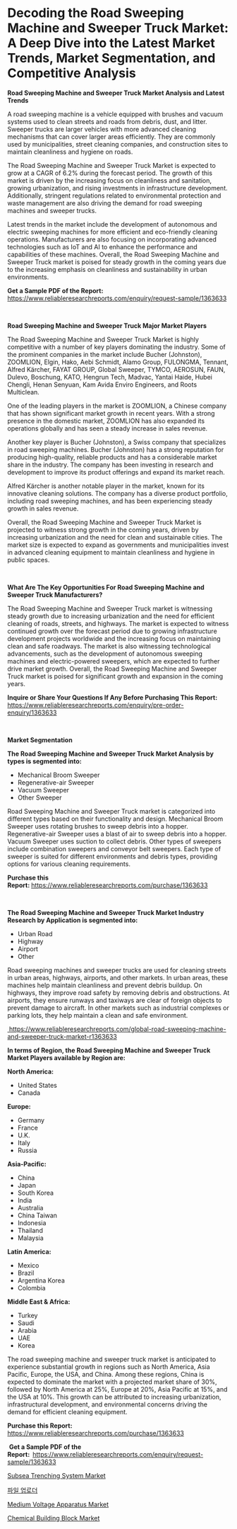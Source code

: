 <p><h1>Decoding the Road Sweeping Machine and Sweeper Truck Market: A Deep Dive into the Latest Market Trends, Market Segmentation, and Competitive Analysis</h1></p><p><strong>Road Sweeping Machine and Sweeper Truck Market Analysis and Latest Trends</strong></p>
<p><p>A road sweeping machine is a vehicle equipped with brushes and vacuum systems used to clean streets and roads from debris, dust, and litter. Sweeper trucks are larger vehicles with more advanced cleaning mechanisms that can cover larger areas efficiently. They are commonly used by municipalities, street cleaning companies, and construction sites to maintain cleanliness and hygiene on roads.</p><p>The Road Sweeping Machine and Sweeper Truck Market is expected to grow at a CAGR of 6.2% during the forecast period. The growth of this market is driven by the increasing focus on cleanliness and sanitation, growing urbanization, and rising investments in infrastructure development. Additionally, stringent regulations related to environmental protection and waste management are also driving the demand for road sweeping machines and sweeper trucks.</p><p>Latest trends in the market include the development of autonomous and electric sweeping machines for more efficient and eco-friendly cleaning operations. Manufacturers are also focusing on incorporating advanced technologies such as IoT and AI to enhance the performance and capabilities of these machines. Overall, the Road Sweeping Machine and Sweeper Truck market is poised for steady growth in the coming years due to the increasing emphasis on cleanliness and sustainability in urban environments.</p></p>
<p><strong>Get a Sample PDF of the Report:&nbsp;</strong> <a href="https://www.reliableresearchreports.com/enquiry/request-sample/1363633">https://www.reliableresearchreports.com/enquiry/request-sample/1363633</a></p>
<p>&nbsp;</p>
<p><strong>Road Sweeping Machine and Sweeper Truck Major Market Players</strong></p>
<p><p>The Road Sweeping Machine and Sweeper Truck Market is highly competitive with a number of key players dominating the industry. Some of the prominent companies in the market include Bucher (Johnston), ZOOMLION, Elgin, Hako, Aebi Schmidt, Alamo Group, FULONGMA, Tennant, Alfred Kärcher, FAYAT GROUP, Global Sweeper, TYMCO, AEROSUN, FAUN, Dulevo, Boschung, KATO, Hengrun Tech, Madvac, Yantai Haide, Hubei Chengli, Henan Senyuan, Kam Avida Enviro Engineers, and Roots Multiclean.</p><p>One of the leading players in the market is ZOOMLION, a Chinese company that has shown significant market growth in recent years. With a strong presence in the domestic market, ZOOMLION has also expanded its operations globally and has seen a steady increase in sales revenue.</p><p>Another key player is Bucher (Johnston), a Swiss company that specializes in road sweeping machines. Bucher (Johnston) has a strong reputation for producing high-quality, reliable products and has a considerable market share in the industry. The company has been investing in research and development to improve its product offerings and expand its market reach.</p><p>Alfred Kärcher is another notable player in the market, known for its innovative cleaning solutions. The company has a diverse product portfolio, including road sweeping machines, and has been experiencing steady growth in sales revenue.</p><p>Overall, the Road Sweeping Machine and Sweeper Truck Market is projected to witness strong growth in the coming years, driven by increasing urbanization and the need for clean and sustainable cities. The market size is expected to expand as governments and municipalities invest in advanced cleaning equipment to maintain cleanliness and hygiene in public spaces.</p></p>
<p>&nbsp;</p>
<p><strong>What Are The Key Opportunities For Road Sweeping Machine and Sweeper Truck Manufacturers?</strong></p>
<p><p>The Road Sweeping Machine and Sweeper Truck market is witnessing steady growth due to increasing urbanization and the need for efficient cleaning of roads, streets, and highways. The market is expected to witness continued growth over the forecast period due to growing infrastructure development projects worldwide and the increasing focus on maintaining clean and safe roadways. The market is also witnessing technological advancements, such as the development of autonomous sweeping machines and electric-powered sweepers, which are expected to further drive market growth. Overall, the Road Sweeping Machine and Sweeper Truck market is poised for significant growth and expansion in the coming years.</p></p>
<p><strong>Inquire or Share Your Questions If Any Before Purchasing This Report:</strong> <a href="https://www.reliableresearchreports.com/enquiry/pre-order-enquiry/1363633">https://www.reliableresearchreports.com/enquiry/pre-order-enquiry/1363633</a></p>
<p>&nbsp;</p>
<p><strong>Market Segmentation</strong></p>
<p><strong>The Road Sweeping Machine and Sweeper Truck Market Analysis by types is segmented into:</strong></p>
<p><ul><li>Mechanical Broom Sweeper</li><li>Regenerative-air Sweeper</li><li>Vacuum Sweeper</li><li>Other Sweeper</li></ul></p>
<p><p>Road Sweeping Machine and Sweeper Truck market is categorized into different types based on their functionality and design. Mechanical Broom Sweeper uses rotating brushes to sweep debris into a hopper. Regenerative-air Sweeper uses a blast of air to sweep debris into a hopper. Vacuum Sweeper uses suction to collect debris. Other types of sweepers include combination sweepers and conveyor belt sweepers. Each type of sweeper is suited for different environments and debris types, providing options for various cleaning requirements.</p></p>
<p><strong>Purchase this Report:&nbsp;</strong><a href="https://www.reliableresearchreports.com/purchase/1363633">https://www.reliableresearchreports.com/purchase/1363633</a></p>
<p>&nbsp;</p>
<p><strong>The Road Sweeping Machine and Sweeper Truck Market Industry Research by Application is segmented into:</strong></p>
<p><ul><li>Urban Road</li><li>Highway</li><li>Airport</li><li>Other</li></ul></p>
<p><p>Road sweeping machines and sweeper trucks are used for cleaning streets in urban areas, highways, airports, and other markets. In urban areas, these machines help maintain cleanliness and prevent debris buildup. On highways, they improve road safety by removing debris and obstructions. At airports, they ensure runways and taxiways are clear of foreign objects to prevent damage to aircraft. In other markets such as industrial complexes or parking lots, they help maintain a clean and safe environment.</p></p>
<p><a href="https://www.reliableresearchreports.com/global-road-sweeping-machine-and-sweeper-truck-market-r1363633">&nbsp;https://www.reliableresearchreports.com/global-road-sweeping-machine-and-sweeper-truck-market-r1363633</a></p>
<p><strong>In terms of Region, the Road Sweeping Machine and Sweeper Truck Market Players available by Region are:</strong></p>
<p>
    <p> <strong> North America: </strong>
        <ul>
            <li>United States</li>
            <li>Canada</li>
        </ul>
        </p> 
    <p> <strong> Europe: </strong>
        <ul>
            <li>Germany</li>
            <li>France</li>
            <li>U.K.</li>
            <li>Italy</li>
            <li>Russia</li>
        </ul>
        </p> 
    <p> <strong> Asia-Pacific: </strong>
        <ul>
            <li>China</li>
            <li>Japan</li>
            <li>South Korea</li>
            <li>India</li>
            <li>Australia</li>
            <li>China Taiwan</li>
            <li>Indonesia</li>
            <li>Thailand</li>
            <li>Malaysia</li>
        </ul>
        </p> 
    <p> <strong> Latin America: </strong>
        <ul>
            <li>Mexico</li>
            <li>Brazil</li>
            <li>Argentina Korea</li>
            <li>Colombia</li>
        </ul>
        </p> 
    <p> <strong> Middle East & Africa: </strong>
        <ul>
            <li>Turkey</li>
            <li>Saudi</li>
            <li>Arabia</li>
            <li>UAE</li>
            <li>Korea</li>
        </ul>
    </p>
    </p>
<p><p>The road sweeping machine and sweeper truck market is anticipated to experience substantial growth in regions such as North America, Asia Pacific, Europe, the USA, and China. Among these regions, China is expected to dominate the market with a projected market share of 30%, followed by North America at 25%, Europe at 20%, Asia Pacific at 15%, and the USA at 10%. This growth can be attributed to increasing urbanization, infrastructural development, and environmental concerns driving the demand for efficient cleaning equipment.</p></p>
<p><strong>Purchase this Report: </strong><a href="https://www.reliableresearchreports.com/purchase/1363633">https://www.reliableresearchreports.com/purchase/1363633</a></p>
<p>&nbsp;<strong>Get a Sample PDF of the Report:&nbsp;&nbsp;</strong><a href="https://www.reliableresearchreports.com/enquiry/request-sample/1363633">https://www.reliableresearchreports.com/enquiry/request-sample/1363633</a></p>
<p><strong></strong></p>
<p><p><a href="https://github.com/Alonsoolds3wq1d81czn8rbol/Market-Research-Report-List-2/blob/main/subsea-trenching-system-market.md">Subsea Trenching System Market</a></p><p><a href="https://github.com/crfsywufhm81415/Market-Research-Report-List-1/blob/main/189646739610.md">파일 업로더</a></p><p><a href="https://github.com/RickHolmes3/Market-Research-Report-List-4/blob/main/medium-voltage-apparatus-market.md">Medium Voltage Apparatus Market</a></p><p><a href="https://issuu.com/reportprime-2/docs/chemical-building-block-market-size-2030.pptx">Chemical Building Block Market</a></p></p>